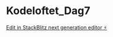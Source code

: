 # Kodeloftet_Dag7

[Edit in StackBlitz next generation editor ⚡️](https://stackblitz.com/~/github.com/sharmababita/Kodeloftet_Dag7)